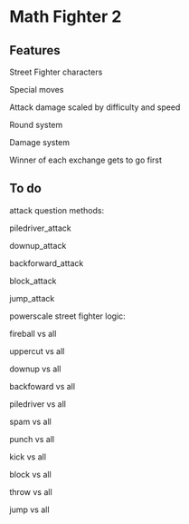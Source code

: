 Math Fighter 2
===============
## Features

Street Fighter characters

Special moves

Attack damage scaled by difficulty and speed

Round system

Damage system

Winner of each exchange gets to go first


## To do

attack question methods:

piledriver_attack

downup_attack

backforward_attack

block_attack

jump_attack


powerscale street fighter logic:

fireball vs all

uppercut vs all

downup vs all

backfoward vs all

piledriver vs all

spam vs all

punch vs all

kick vs all

block vs all

throw vs all

jump vs all



